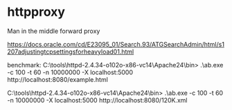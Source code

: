 # httpproxy
Man in the middle forward proxy

https://docs.oracle.com/cd/E23095_01/Search.93/ATGSearchAdmin/html/s1207adjustingtcpsettingsforheavyload01.html

benchmark:
C:\tools\httpd-2.4.34-o102o-x86-vc14\Apache24\bin> .\ab.exe -c 100 -t 60 -n 10000000 -X localhost:5000 http://localhost:8080/example.html

C:\tools\httpd-2.4.34-o102o-x86-vc14\Apache24\bin> .\ab.exe -c 100 -t 60 -n 10000000 -X localhost:5000 http://localhost:8080/120K.xml